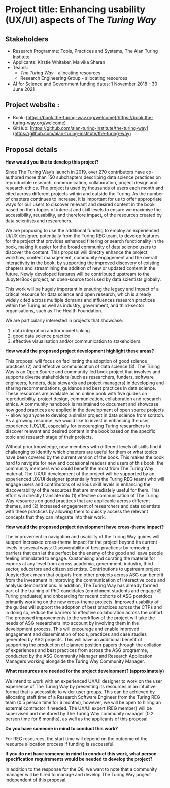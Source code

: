 # Project title: Enhancing usability (UX/UI) aspects of The _Turing Way_

## Stakeholders
- Research Programme: Tools, Practices and Systems, The Alan Turing Institute
- Applicants: Kirstie Whitaker, Malvika Sharan
- Teams:
  -  _The Turing Way_  - allocating resources
  -  Research Engineering Group - allocating resources
- AI for Science and Government funding dates: 1 November 2018 - 30 June 2021

## Project website :
- Book: [https://book.the-turing-way.org/welcome](https://book.the-turing-way.org/welcome)
- GitHub: [https://github.com/alan-turing-institute/the-turing-way](https://github.com/alan-turing-institute/the-turing-way)

## Proposal details

**How would you like to develop this project?**

Since The Turing Way’s launch in 2019, over 270 contributors have co-authored more than 150 subchapters describing data science practices on reproducible research, communication, collaboration, project design and research ethics.
The project is used by thousands of users each month and cited across different projects within and outside the Turing.
As the number of chapters continues to increase, it is important for us to offer appropriate ways for our users to discover relevant and desired content in the book based on their topics of interest and skill levels to ensure we maximise the accessibility, reusability, and therefore impact, of the resources created by data scientists and researchers.

We are proposing to use the additional funding to employ an experienced UI/UX designer, potentially from the Turing REG team, to develop features for the project that provides enhanced filtering or search functionality in the book, making it easier for the broad community of data science users to discover the content.
This proposal will directly enhance the project workflow, content management, community engagement and the overall interactivity in the book, by supporting the improved discovery of existing chapters and streamlining the addition of new or updated content in the future.
Newly developed features will be contributed upstream to the JupyterBook project, an open-source tool used by data scientists globally.

This work will be hugely important in ensuring the legacy and impact of a critical resource for data science and open research, which is already widely cited across multiple domains and influences research practices within the Turing as well as industry, government, and third-sector organisations, such as The Health Foundation.

We are particularly interested in projects that showcase:
1. data integration and/or model linking
2. good data science practice
3. effective visualisation and/or communication to stakeholders.

**How would the proposed project development highlight these areas?**

This proposal will focus on facilitating the adoption of good science practices (2) and effective communication of data science (3).
The Turing Way is an Open Source and community-led book project that involves and supports diverse stakeholders (such as researchers, funders, software engineers, funders, data stewards and project managers) in developing and sharing recommendations, guidance and best practices in data science.
These resources are available as an online book with five guides on reproducibility, project design, communication, collaboration and research ethics.
A community handbook is maintained to document and showcase how good practices are applied in the development of open source projects -- allowing anyone to develop a similar project in data science from scratch.
As a growing resource, we would like to invest in enhancing the user experience (UX/UI), especially for encouraging Turing researchers to discover relevant and desired content in the book based on the specific topic and research stage of their projects.

Without prior knowledge, new members with different levels of skills find it challenging to identify which chapters are useful for them or what topics have been covered by the current version of the book.
This makes the book hard to navigate for new and occasional readers and users of this book: the community members who could benefit the most from The Turing Way material.
The UX/UI development of the project will be supported by an experienced UX/UI designer (potentially from the Turing REG team) who will engage users and contributors of various skill levels in enhancing the discoverability of the resources that are immediately useful for them.
This effort will directly translate into (1) effective communication of The Turing Way resources on good practices that are applicable across different themes, and (2) increased engagement of researchers and data scientists with these practices by allowing them to quickly access the relevant concepts that they can integrate into their work.

**How would the proposed project development have cross-theme impact?**

The improvement in navigation and usability of the Turing Way guides will support increased cross-theme impact for the project beyond its current levels in several ways:
Discoverability of best practices: by removing barriers that can let the perfect be the enemy of the good and leave people feeling intimidated to engage.
Customising and curating the material for experts at any level from across academia, government, industry, third sector, educators and citizen scientists.
Contributions to upstream project JupyterBook mean that outputs from other projects across ASG can benefit from the investment in improving the communication of interactive code and analysis demonstrations.
In addition, The Turing Way has already formed part of the training of PhD candidates (enrichment students and engage @ Turing graduates) and onboarding for recent cohorts of ASG postdocs primarily working on the new cross-theme projects.
Improved usability of the guides will support the adoption of best practices across the CTPs and in doing so, reduce the barriers to effective collaboration across the cohort.
The proposed improvements to the workflow of the project will take the needs of ASG researchers into account by involving them in the development process.
This will encourage and enable improved engagement and dissemination of tools, practices and case studies generated by ASG projects.
This will have an additional benefit of supporting the production of planned position papers through the collation of experiences and best practices from across the ASG programme, conducted by the ASG Community Manager and Research Application Managers working alongside the Turing Way Community Manager.    

**What resources are needed for the project development? (approximately)**

We intend to work with an experienced UX/UI designer to work on the user experience of The Turing Way by presenting its resources in an intuitive format that is accessible to wider user groups.
This can be achieved by allocating staff time of a Research Software Engineer from the Turing REG team (0.5 person time for 6 months), however, we will be open to hiring an external contractor if needed.
The UX/UI expert (REG member) will be supervised and mentored by The Turing Way community manager (0.2 person time for 6 months), as well as the applicants of this proposal.

**Do you have someone in mind to conduct this work?**

For REG resources, the start time will depend on the outcome of the resource allocation process if funding is successful.

**If you do not have someone in mind to conduct this work, what person specification requirements would be needed to develop the project?**

In addition to the response for the Q8, we want to note that a community manager will be hired to manage and develop The Turing Way project independent of this proposal.
